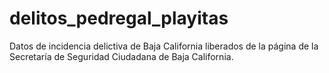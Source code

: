 # delitos_pedregal_playitas
Datos de incidencia delictiva de Baja California liberados de la página de la Secretaría de Seguridad Ciudadana de Baja California.
